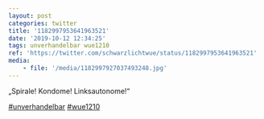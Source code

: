 ```yaml
---
layout: post
categories: twitter
title: '1182997953641963521'
date: '2019-10-12 12:34:25'
tags: unverhandelbar wue1210
ref: 'https://twitter.com/schwarzlichtwue/status/1182997953641963521'
media:
    - file: '/media/1182997927037493248.jpg'
---
```

„Spirale! Kondome! Linksautonome!“

[#unverhandelbar](/t/unverhandelbar) [#wue1210](/t/wue1210)  